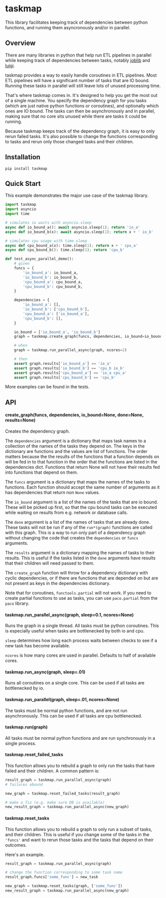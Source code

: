 # taskmap

This library facilitates keeping track of dependencies between python functions,
and running them asyncronously and/or in parallel.

## Overview

There are many libraries in python that help run ETL pipelines in parallel while
keeping track of dependencies between tasks, notably
[joblib](https://pythonhosted.org/joblib/) and 
[luigi](https://github.com/spotify/luigi).

taskmap provides a way to easily handle coroutines in ETL pipelines. Most ETL
pipelines will have a significant number of tasks that are IO bound. Running
these tasks in parallel will still leave lots of unused processing time.

That's where taskmap comes in. It's designed to help you get the most out of a
single machine. You specify the dependency graph for you tasks (which are just
native python functions or coroutines), and optionally which ones are IO bound. 
The tasks can then be asynchronously and in parallel, making sure that no core
sits unused while there are tasks it could be running.

Because taskmap keeps track of the dependency graph, it is easy to only rerun
failed tasks. It's also possible to change the functions corresponding to tasks
and rerun only those changed tasks and their children.

## Installation

```
pip install taskmap
```

## Quick Start

This example demonstrates the major use case of the taskmap library.

```.py
import taskmap
import asyncio
import time

# simulates io waits with asyncio.sleep
async def io_bound_a(): await asyncio.sleep(1); return 'io_a'
async def io_bound_b(x): await asyncio.sleep(1); return x + ' io_b'

# simulates cpu usage with time.sleep
async def cpu_bound_a(x): time.sleep(1); return x + ' cpu_a'
async def cpu_bound_b(): time.sleep(1); return 'cpu_b'

def test_async_parallel_demo():
    # given
    funcs = {
        'io_bound_a': io_bound_a,
        'io_bound_b': io_bound_b,
        'cpu_bound_a': cpu_bound_a,
        'cpu_bound_b': cpu_bound_b,
    }

    dependencies = {
        'io_bound_a': [],
        'io_bound_b': ['cpu_bound_b'],
        'cpu_bound_a': ['io_bound_a'],
        'cpu_bound_b': [],
    }

    io_bound = ['io_bound_a', 'io_bound_b']
    graph = taskmap.create_graph(funcs, dependencies, io_bound=io_bound)

    # when
    graph = taskmap.run_parallel_async(graph, ncores=2)

    # then
    assert graph.results['io_bound_a'] == 'io_a'
    assert graph.results['io_bound_b'] == 'cpu_b io_b'
    assert graph.results['cpu_bound_a'] == 'io_a cpu_a'
    assert graph.results['cpu_bound_b'] == 'cpu_b'
```

More examples can be found in the tests.

## API

#### create_graph(funcs, dependencies, io_bound=None, done=None, results=None)

Creates the dependency graph.

The `dependencies` argument is a dictionary that maps task names to a collection
of the names of the tasks they depend on. The keys in the dictionary are
functions and the values are list of functions. The order matters because the
the results of the functions that a function depends on will be fed in to that
function in the order that the functions are listed in the dependencies dict.
Functions that return None will not have their results fed into functions that
depend on them.

The `funcs` argument is a dictionary that maps the names of the tasks to
functions. Each function should accept the same number of arguments as it has
dependencies that return non `None` values.

The `io_bound` argument is a list of the names of the tasks that are io bound.
These will be picked up first, so that the cpu bound tasks can be executed while
waiting on results from e.g. network or database calls.

The `done` argument is a list of the names of tasks that are already done. These
tasks will not be run if any of the `run*(graph)` functions are called with this
graph. This is a way to run only part of a dependency graph without changing the
code that creates the `dependencies` or `funcs` arguments.

The `results` argument is a dictionary mapping the names of tasks to their
results. This is useful if the tasks listed in the `done` arguments have results
that their children will need passed to them.

The `create_graph` function will throw for a dependency dictionary with cyclic
dependencies, or if there are functions that are depended on but are not present
as keys in the dependencies dictionary.

Note that for coroutines, `functools.partial` will not work. If you need to
create partial functions to use as tasks, you can use `paco.partial` from the
`paco` library.

#### taskmap.run_parallel_async(graph, sleep=0.1, ncores=None)

Runs the graph in a single thread. All tasks must be python coroutines. This is
especially useful when tasks are bottlenecked by both io and cpu.

`sleep` determines how long each process waits between checks to see if a new
task has become available.

`ncores` is how many cores are used in parallel. Defaults to half of available
cores.

#### taskmap.run_async(graph, sleep=.01)

Runs all coroutines on a single core. This can be used if all tasks are
bottlenecked by io.

#### taskmap.run_parallel(graph, sleep=.01, ncores=None)

The tasks must be normal python functions, and are not run asynchronously. This
can be used if all tasks are cpu bottlenecked.

#### taskmap.run(graph)

All tasks must be normal python functions and are run synchronously in a single
process.

#### taskmap.reset_failed_tasks

This function allows you to rebuild a graph to only run the tasks that have
failed and their children. A common pattern is:

```.py
result_graph = taskmap.run_parallel_async(graph)
# failures abound

new_graph = taskmap.reset_failed_tasks(result_graph)

# make a fix (e.g. make sure DB is available)
new_result_graph = taskmap.run_parallel_async(new_graph)
```

#### taskmap.reset_tasks

This function allows you to rebuild a graph to only run a subset of tasks, and
their children. This is useful if you change some of the tasks in the `'funcs'`
and want to rerun those tasks and the tasks that depend on their outcomes.

Here's an example.

```.py
result_graph = taskmap.run_parallel_async(graph)

# change the function corresponding to some task name
result_graph.funcs['some_func'] = new_task

new_graph = taskmap.reset_tasks(graph, ['some_func'])
new_result_graph = taskmap.run_parallel_async(new_graph)
```
